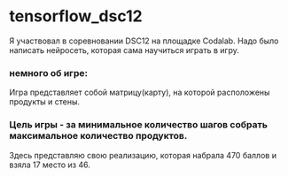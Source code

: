 # tensorflow_dsc12
Я участвовал в соревновании  DSC12 на площадке Codalab.
Надо было написать нейросеть, которая сама научиться играть в игру.
### немного об игре:
Игра представляет собой матрицу(карту), на которой расположены продукты и стены.
### Цель игры - за минимальное количество шагов собрать максимальное количество продуктов.
Здесь представляю свою реализацию, которая набрала 470 баллов и взяла 17 место из 46.

